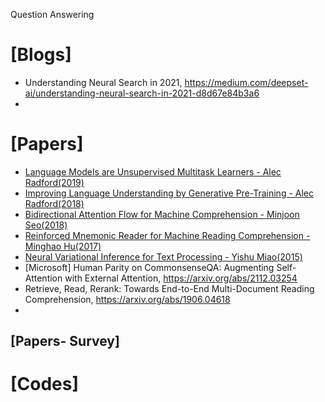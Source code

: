 Question Answering

# [Blogs]
+ Understanding Neural Search in 2021, https://medium.com/deepset-ai/understanding-neural-search-in-2021-d8d67e84b3a6
+ 

# [Papers]
* [Language Models are Unsupervised Multitask Learners - Alec Radford(2019)](https://d4mucfpksywv.cloudfront.net/better-language-models/language_models_are_unsupervised_multitask_learners.pdf)  
* [Improving Language Understanding by Generative Pre-Training - Alec Radford(2018)](https://s3-us-west-2.amazonaws.com/openai-assets/research-covers/language-unsupervised/language_understanding_paper.pdf) 
* [Bidirectional Attention Flow for Machine Comprehension - Minjoon Seo(2018)](https://arxiv.org/pdf/1611.01603.pdf) 
* [Reinforced Mnemonic Reader for Machine Reading Comprehension - Minghao Hu(2017)](https://arxiv.org/pdf/1705.02798.pdf)  
* [Neural Variational Inference for Text Processing - Yishu Miao(2015)](https://arxiv.org/pdf/1511.06038.pdf)  
* [Microsoft] Human Parity on CommonsenseQA: Augmenting Self-Attention with External Attention, https://arxiv.org/abs/2112.03254
* Retrieve, Read, Rerank: Towards End-to-End Multi-Document Reading Comprehension, https://arxiv.org/abs/1906.04618
* 

## [Papers- Survey]


# [Codes]
